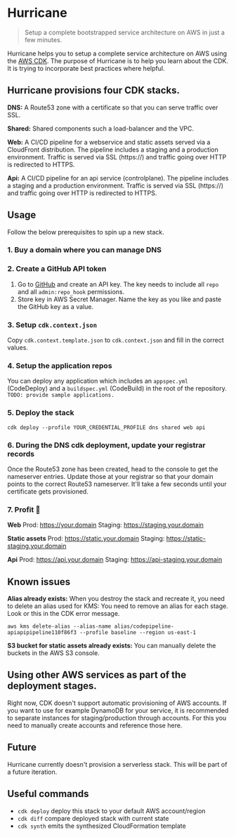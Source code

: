 # Hurricane

> Setup a complete bootstrapped service architecture on AWS in just a few minutes.

Hurricane helps you to setup a complete service architecture on AWS using the [AWS CDK](https://github.com/aws/aws-cdk).
The purpose of Hurricane is to help you learn about the CDK. It is trying to incorporate best practices where helpful. 
 
## Hurricane provisions four CDK stacks. 

**DNS:** A Route53 zone with a certificate so that you can serve traffic over SSL.

**Shared:** Shared components such a load-balancer and the VPC.

**Web:** A CI/CD pipeline for a webservice and static assets served via a CloudFront distribution. The pipeline includes a staging and a production environment. Traffic is served via SSL (https://) and traffic going over HTTP is redirected to HTTPS. 

**Api:** A CI/CD pipeline for an api service (controlplane). The pipeline includes a staging and a production environment. Traffic is served via SSL (https://) and traffic going over HTTP is redirected to HTTPS. 

## Usage
Follow the below prerequisites to spin up a new stack.

### 1. Buy a domain where you can manage DNS

### 2. Create a GitHub API token
1. Go to [GitHub](https://github.com/settings/tokens) and create an API key. The key needs to include all `repo` and all `admin:repo_hook` permissions. 
2. Store key in AWS Secret Manager. Name the key as you like and paste the GitHub key as a value.

### 3. Setup `cdk.context.json`
Copy `cdk.context.template.json` to `cdk.context.json` and fill in the correct values.

### 4. Setup the application repos
You can deploy any application which includes an `appspec.yml` (CodeDeploy) and a `buildspec.yml` (CodeBuild) in the root of the repository.
`TODO: provide sample applications.`

### 5. Deploy the stack
```
cdk deploy --profile YOUR_CREDENTIAL_PROFILE dns shared web api
```

### 6. During the DNS cdk deployment, update your registrar records
Once the Route53 zone has been created, head to the console to get the nameserver entries.
Update those at your registrar so that your domain points to the correct Route53 nameserver. 
It'll take a few seconds until your certificate gets provisioned.

### 7. Profit 🎉

**Web**
Prod: https://your.domain
Staging: https://staging.your.domain

**Static assets**
Prod: https://static.your.domain
Staging: https://static-staging.your.domain

**Api**
Prod: https://api.your.domain
Staging: https://api-staging.your.domain

## Known issues

**Alias already exists:**
When you destroy the stack and recreate it, you need to delete an alias used for KMS:
You need to remove an alias for each stage. Look or this in the CDK error message.
```
aws kms delete-alias --alias-name alias/codepipeline-apiapipipeline110f86f3 --profile baseline --region us-east-1
```

**S3 bucket for static assets already exists:**
You can manually delete the buckets in the AWS S3 console.

## Using other AWS services as part of the deployment stages.
Right now, CDK doesn't support automatic provisioning of AWS accounts.
If you want to use for example DynamoDB for your service, it is recommended to separate instances for staging/production through accounts.
For this you need to manually create accounts and reference those here.

## Future
Hurricane currently doesn't provision a serverless stack. This will be part of a future iteration.

## Useful commands

 * `cdk deploy`      deploy this stack to your default AWS account/region
 * `cdk diff`        compare deployed stack with current state
 * `cdk synth`       emits the synthesized CloudFormation template
